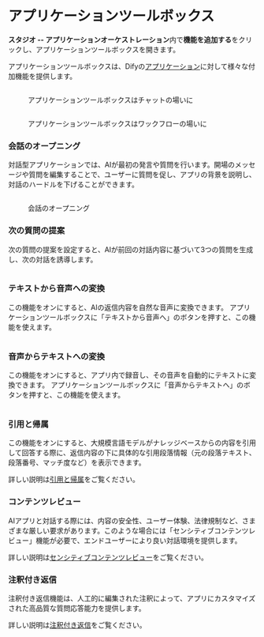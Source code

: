 # アプリケーションツールボックス

**スタジオ -- アプリケーションオーケストレーション**内で**機能を追加する**をクリックし、アプリケーションツールボックスを開きます。

アプリケーションツールボックスは、Difyの[アプリケーション](../#application_type)に対して様々な付加機能を提供します。

<figure><img src="../../../../img/jp-app-toolkits-1.png" alt=""><figcaption><p>アプリケーションツールボックスはチャットの場いに</p></figcaption></figure>

<figure><img src="../../../../img/jp-app-toolkits-4.png" alt=""><figcaption><p>アプリケーションツールボックスはワックフローの場いに</p></figcaption></figure>

### 会話のオープニング

対話型アプリケーションでは、AIが最初の発言や質問を行います。開場のメッセージや質問を編集することで、ユーザーに質問を促し、アプリの背景を説明し、対話のハードルを下げることができます。

<figure><img src="../../../../img/jp-app-toolkits-2.png" alt=""><figcaption><p>会話のオープニング</p></figcaption></figure>

### 次の質問の提案

次の質問の提案を設定すると、AIが前回の対話内容に基づいて3つの質問を生成し、次の対話を誘導します。

<figure><img src="../../../../img/jp-app-toolkits-3.png" alt=""><figcaption></figcaption></figure>

### テキストから音声への変換

この機能をオンにすると、AIの返信内容を自然な音声に変換できます。
アプリケーションツールボックスに「テキストから音声へ」のボタンを押すと、この機能を使えます。

<figure><img src="../../../../img/jp-app-toolkits-5.png" alt=""><figcaption></figcaption></figure>

### 音声からテキストへの変換

この機能をオンにすると、アプリ内で録音し、その音声を自動的にテキストに変換できます。
アプリケーションツールボックスに「音声からテキストへ」のボタンを押すと、この機能を使えます。

<figure><img src="../../../../img/jp-app-toolkits-6.png" alt=""><figcaption></figcaption></figure>

### 引用と帰属

この機能をオンにすると、大規模言語モデルがナレッジベースからの内容を引用して回答する際に、返信内容の下に具体的な引用段落情報（元の段落テキスト、段落番号、マッチ度など）を表示できます。

詳しい説明は[引用と帰属](../../knowledge-base/retrieval-test-and-citation.md#id-2-yin-yong-yu-gui-shu)をご覧ください。

### コンテンツレビュー

AIアプリと対話する際には、内容の安全性、ユーザー体験、法律規制など、さまざまな厳しい要求があります。このような場合には「センシティブコンテンツレビュー」機能が必要で、エンドユーザーにより良い対話環境を提供します。

詳しい説明は[センシティブコンテンツレビュー](moderation-tool.md)をご覧ください。

### 注釈付き返信

注釈付き返信機能は、人工的に編集された注釈によって、アプリにカスタマイズされた高品質な質問応答能力を提供します。

詳しい説明は[注釈付き返信](../../biao-zhu/annotation-reply.md)をご覧ください。